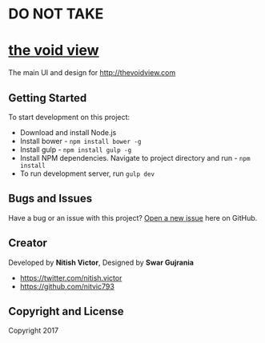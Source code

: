 # DO NOT TAKE
# [the void view](http://thevoidview.com.com/)

The main UI and design for http://thevoidview.com

## Getting Started

To start development on this project:
* Download and install Node.js
* Install bower - ``npm install bower -g``
* Install gulp - ``npm install gulp -g``
* Install NPM dependencies. Navigate to project directory and run - ``npm install``
* To run development server, run ``gulp dev``

## Bugs and Issues

Have a bug or an issue with this project? [Open a new issue](https://github.com/nitvic793/thevoidview/issues) here on GitHub.

## Creator

Developed by **Nitish Victor**, Designed by **Swar Gujrania**

* https://twitter.com/nitish.victor
* https://github.com/nitvic793

## Copyright and License

Copyright 2017 
